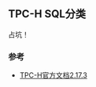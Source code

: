 

## TPC-H SQL分类

占坑！


### 参考
- [TPC-H官方文档2.17.3](http://www.tpc.org/tpc_documents_current_versions/current_specifications.asp)


